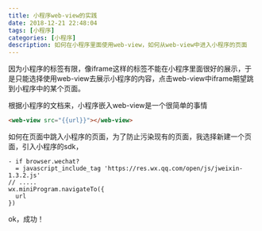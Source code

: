 ```yaml
---
title: 小程序web-view的实践
date: 2018-12-21 22:48:04
tags: [小程序]
categories: [小程序]
description: 如何在小程序里面使用web-view，如何从web-view中进入小程序的页面
---
```


因为小程序的标签有限，像iframe这样的标签不能在小程序里面很好的展示，于是只能选择使用web-view去展示小程序的内容，点击web-view中iframe期望跳到小程序中的某个页面。

根据小程序的文档来，小程序嵌入web-view是一个很简单的事情
```html
<web-view src="{{url}}"></web-view>
```

如何在页面中跳入小程序的页面，为了防止污染现有的页面，我选择新建一个页面，引入小程序的sdk，
```slim
- if browser.wechat?
  = javascript_include_tag 'https://res.wx.qq.com/open/js/jweixin-1.3.2.js'
// .....
wx.miniProgram.navigateTo({
  url
})
```

ok，成功！